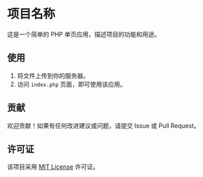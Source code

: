 # 项目名称

这是一个简单的 PHP 单页应用，描述项目的功能和用途。

## 使用

1. 将文件上传到你的服务器。
2. 访问 `index.php` 页面，即可使用该应用。

## 贡献

欢迎贡献！如果有任何改进建议或问题，请提交 Issue 或 Pull Request。

## 许可证

该项目采用 [MIT License](LICENSE) 许可证。
